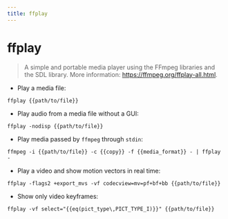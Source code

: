 ```yaml
---
title: ffplay
---
```

# ffplay

> A simple and portable media player using the FFmpeg libraries and the SDL library.
> More information: <https://ffmpeg.org/ffplay-all.html>.

- Play a media file:

`ffplay {{path/to/file}}`

- Play audio from a media file without a GUI:

`ffplay -nodisp {{path/to/file}}`

- Play media passed by `ffmpeg` through `stdin`:

`ffmpeg -i {{path/to/file}} -c {{copy}} -f {{media_format}} - | ffplay -`

- Play a video and show motion vectors in real time:

`ffplay -flags2 +export_mvs -vf codecview=mv=pf+bf+bb {{path/to/file}}`

- Show only video keyframes:

`ffplay -vf select="{{eq(pict_type\,PICT_TYPE_I)}}" {{path/to/file}}`
